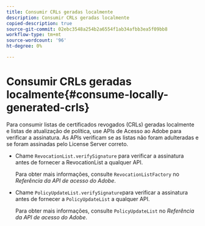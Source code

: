 ```yaml
---
title: Consumir CRLs geradas localmente
description: Consumir CRLs geradas localmente
copied-description: true
source-git-commit: 02ebc3548a254b2a6554f1ab34afbb3ea5f09bb8
workflow-type: tm+mt
source-wordcount: '96'
ht-degree: 0%

---
```


# Consumir CRLs geradas localmente{#consume-locally-generated-crls}

Para consumir listas de certificados revogados (CRLs) geradas localmente e listas de atualização de política, use APIs de Acesso ao Adobe para verificar a assinatura. As APIs verificam se as listas não foram adulteradas e se foram assinadas pelo License Server correto.

* Chame `RevocationList.verifySignature` para verificar a assinatura antes de fornecer a RevocationList a qualquer API.

  Para obter mais informações, consulte `RevocationListFactory` no *Referência da API de acesso do Adobe*.

* Chame `PolicyUpdateList.verifySignature`para verificar a assinatura antes de fornecer a `PolicyUpdateList` a qualquer API.

  Para obter mais informações, consulte `PolicyUpdateList` no *Referência da API de acesso do Adobe*.
